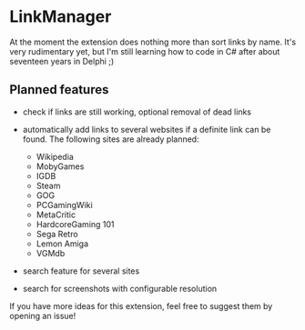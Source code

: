 # LinkManager
At the moment the extension does nothing more than sort links by name. It's very rudimentary yet, but I'm still learning how to code in C# after about seventeen years in Delphi ;)

## Planned features
- check if links are still working, optional removal of dead links
- automatically add links to several websites if a definite link can be found. The following sites are already planned:
  - Wikipedia
  - MobyGames
  - IGDB
  - Steam
  - GOG
  - PCGamingWiki
  - MetaCritic
  - HardcoreGaming 101
  - Sega Retro
  - Lemon Amiga
  - VGMdb
  
- search feature for several sites
- search for screenshots with configurable resolution

If you have more ideas for this extension, feel free to suggest them by opening an issue!
